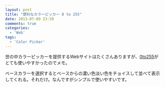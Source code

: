 ```yaml
---
layout: post
title: "便利なカラーピッカー 0 to 255"
date: 2013-07-09 23:59
comments: true
categories: 
  - 'Web'
tags:
  - 'Color Picker'
---
```


世の中カラーピッカーを提供するWebサイトはたくさんありますが、[0to255](http://0to255.com/)がとても使いやすかったのでメモ。

<!--more-->

ベースカラーを選択するとベースからの濃い色淡い色をチョイスして並べて表示してくれる。それだけ。なんですがシンプルで使いやすいです。

